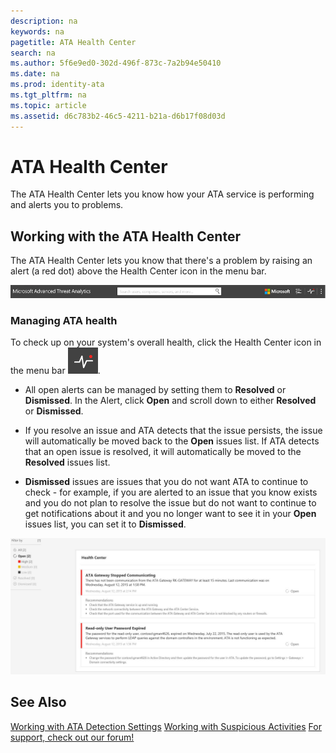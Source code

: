 ```yaml
---
description: na
keywords: na
pagetitle: ATA Health Center
search: na
ms.author: 5f6e9ed0-302d-496f-873c-7a2b94e50410
ms.date: na
ms.prod: identity-ata
ms.tgt_pltfrm: na
ms.topic: article
ms.assetid: d6c783b2-46c5-4211-b21a-d6b17f08d03d
---
```

# ATA Health Center
The ATA Health Center lets you know how your ATA service is performing and alerts you to problems.

## Working with the ATA Health Center
The ATA Health Center lets you know that there's a problem by raising an alert (a red dot) above the Health Center icon in the menu bar.

![](../Image/ATA_Health_Center_Alert_red_dot.png)

### Managing ATA health
To check up on your system's overall health, click the Health Center icon in the menu bar ![](../Image/ATA_red_dot.png).

- All open alerts can be managed by setting them to **Resolved** or **Dismissed**. In the Alert, click **Open** and scroll down to either **Resolved** or **Dismissed**.

- If you resolve an issue and ATA detects that the issue persists, the issue will automatically be moved back to the **Open** issues list. If ATA detects that an open issue is resolved, it will automatically be moved to the **Resolved** issues list.

- **Dismissed** issues are issues that you do not want ATA to continue to check - for example, if you are alerted to an issue that you know exists and you do not plan to resolve the issue but do not want to continue to get notifications about it and you no longer want to see it in your **Open** issues list, you can set it to **Dismissed**.

![](../Image/ATA_Health_Issue.JPG)

## See Also
[Working with ATA Detection Settings](../Topic/Working_with_ATA_Detection_Settings.md)
[Working with Suspicious Activities](../Topic/Working_with_Suspicious_Activities.md)
[For support, check out our forum!](https://social.technet.microsoft.com/Forums/security/en-US/home?forum=mata)

